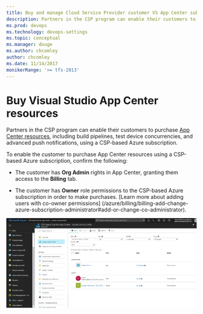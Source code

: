 ```yaml
---
title: Buy and manage Cloud Service Provider customer VS App Center subscriptions
description: Partners in the CSP program can enable their customers to purchase Visual Studio App Center resources.
ms.prod: devops
ms.technology: devops-settings
ms.topic: conceptual
ms.manager: douge
ms.author: chcomley
author: chcomley
ms.date: 11/14/2017
monikerRange: '>= tfs-2013'
---
```

# Buy Visual Studio App Center resources

Partners in the CSP program can enable their customers to purchase [App Center resources](http://www.visualstudio.com/app-center/),
including build pipelines, test device concurrencies, and advanced push notifications, using a CSP-based Azure subscription.

To enable the customer to purchase App Center resources using a CSP-based Azure subscription, confirm the following:

* The customer has **Org Admin** rights in App Center, granting them access to the **Billing** tab.

* The customer has **Owner** role permissions to the CSP-based Azure subscription in order to make purchases. [Learn more about adding users with co-owner permissions] (/azure/billing/billing-add-change-azure-subscription-administrator#add-or-change-co-administrator).

 ![Get co-owner role permissions through the Azure Portal](../_img/csp/app-center-permissions.png)
